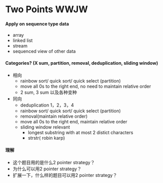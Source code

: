 # Two Points WWJW

#### Apply on sequence type data

* array
* &#x20;linked list
* stream
* &#x20;sequenced view of other data

#### Categories? (X sum, partition, removal, deduplication, sliding window)

* 相向
  * rainbow sort/ quick sort/ quick select (partition)
  * move all 0s to the right end, no need to maintain relative order
  * 2 sum, 3 sum 以及各种变种
* 同向
  * deduplication 1，2，3，4
  * rainbow sort/ quick sort/ quick select (partition)
  * removal(maintain relative order)
  * move all 0s to the right end, maintain relative order
  * sliding window relevant
    * longest substring with at most 2 distict characters
    * strstr( robin karp)

#### 理解

* 这个题目用的是什么2 pointer strategy？
* 为什么可以用2 pointer strategy？
* 扩展一下，什么样的题目可以用2 pointer strategy？

